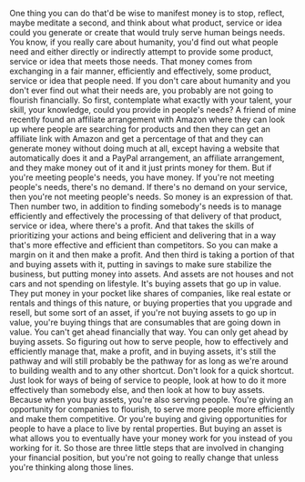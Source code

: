  One thing you can do that'd be wise to manifest money is to stop, reflect, maybe meditate a second, and think about what product, service or idea could you generate or create that would truly serve human beings needs. You know, if you really care about humanity, you'd find out what people need and either directly or indirectly attempt to provide some product, service or idea that meets those needs. That money comes from exchanging in a fair manner, efficiently and effectively, some product, service or idea that people need. If you don't care about humanity and you don't ever find out what their needs are, you probably are not going to flourish financially. So first, contemplate what exactly with your talent, your skill, your knowledge, could you provide in people's needs? A friend of mine recently found an affiliate arrangement with Amazon where they can look up where people are searching for products and then they can get an affiliate link with Amazon and get a percentage of that and they can generate money without doing much at all, except having a website that automatically does it and a PayPal arrangement, an affiliate arrangement, and they make money out of it and it just prints money for them. But if you're meeting people's needs, you have money. If you're not meeting people's needs, there's no demand. If there's no demand on your service, then you're not meeting people's needs. So money is an expression of that. Then number two, in addition to finding somebody's needs is to manage efficiently and effectively the processing of that delivery of that product, service or idea, where there's a profit. And that takes the skills of prioritizing your actions and being efficient and delivering that in a way that's more effective and efficient than competitors. So you can make a margin on it and then make a profit. And then third is taking a portion of that and buying assets with it, putting in savings to make sure stabilize the business, but putting money into assets. And assets are not houses and not cars and not spending on lifestyle. It's buying assets that go up in value. They put money in your pocket like shares of companies, like real estate or rentals and things of this nature, or buying properties that you upgrade and resell, but some sort of an asset, if you're not buying assets to go up in value, you're buying things that are consumables that are going down in value. You can't get ahead financially that way. You can only get ahead by buying assets. So figuring out how to serve people, how to effectively and efficiently manage that, make a profit, and in buying assets, it's still the pathway and will still probably be the pathway for as long as we're around to building wealth and to any other shortcut. Don't look for a quick shortcut. Just look for ways of being of service to people, look at how to do it more effectively than somebody else, and then look at how to buy assets. Because when you buy assets, you're also serving people. You're giving an opportunity for companies to flourish, to serve more people more efficiently and make them competitive. Or you're buying and giving opportunities for people to have a place to live by rental properties. But buying an asset is what allows you to eventually have your money work for you instead of you working for it. So those are three little steps that are involved in changing your financial position, but you're not going to really change that unless you're thinking along those lines.